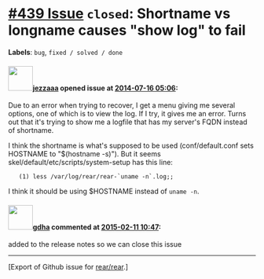 [\#439 Issue](https://github.com/rear/rear/issues/439) `closed`: Shortname vs longname causes "show log" to fail
================================================================================================================

**Labels**: `bug`, `fixed / solved / done`

#### <img src="https://avatars.githubusercontent.com/u/2043918?v=4" width="50">[jezzaaa](https://github.com/jezzaaa) opened issue at [2014-07-16 05:06](https://github.com/rear/rear/issues/439):

Due to an error when trying to recover, I get a menu giving me several
options, one of which is to view the log. If I try, it gives me an
error. Turns out that it's trying to show me a logfile that has my
server's FQDN instead of shortname.

I think the shortname is what's supposed to be used (conf/default.conf
sets HOSTNAME to "$(hostname -s)"). But it seems
skel/default/etc/scripts/system-setup has this line:

       (1) less /var/log/rear/rear-`uname -n`.log;;

I think it should be using $HOSTNAME instead of `uname -n`.

#### <img src="https://avatars.githubusercontent.com/u/888633?u=cdaeb31efcc0048d3619651aa18dd4b76e636b21&v=4" width="50">[gdha](https://github.com/gdha) commented at [2015-02-11 10:47](https://github.com/rear/rear/issues/439#issuecomment-73862689):

added to the release notes so we can close this issue

------------------------------------------------------------------------

\[Export of Github issue for
[rear/rear](https://github.com/rear/rear).\]
